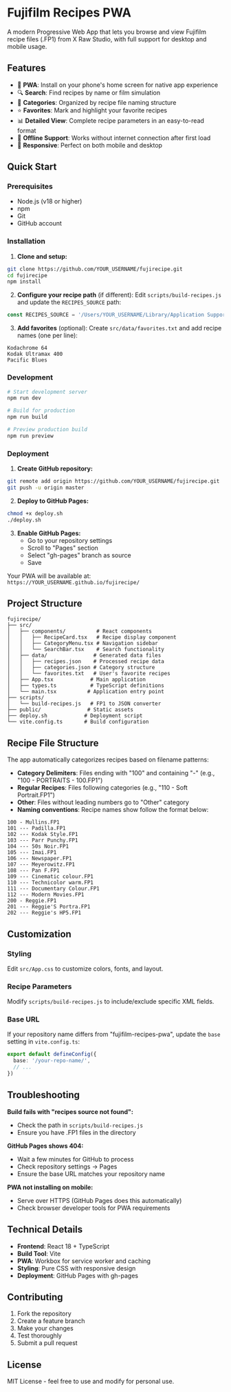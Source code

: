 # Fujifilm Recipes PWA

A modern Progressive Web App that lets you browse and view Fujifilm recipe files (.FP1) from X Raw Studio, with full support for desktop and mobile usage.

## Features

- 📱 **PWA**: Install on your phone's home screen for native app experience
- 🔍 **Search**: Find recipes by name or film simulation
- 📂 **Categories**: Organized by recipe file naming structure
- ⭐ **Favorites**: Mark and highlight your favorite recipes
- 📊 **Detailed View**: Complete recipe parameters in an easy-to-read format
- 🌙 **Offline Support**: Works without internet connection after first load
- 📱 **Responsive**: Perfect on both mobile and desktop

## Quick Start

### Prerequisites

- Node.js (v18 or higher)
- npm
- Git
- GitHub account

### Installation

1. **Clone and setup:**
```bash
git clone https://github.com/YOUR_USERNAME/fujirecipe.git
cd fujirecipe
npm install
```

2. **Configure your recipe path** (if different):
Edit `scripts/build-recipes.js` and update the `RECIPES_SOURCE` path:
```javascript
const RECIPES_SOURCE = '/Users/YOUR_USERNAME/Library/Application Support/com.fujifilm.denji/X RAW STUDIO/X100V/X100V_0100';
```

3. **Add favorites** (optional):
Create `src/data/favorites.txt` and add recipe names (one per line):
```
Kodachrome 64
Kodak Ultramax 400
Pacific Blues
```

### Development

```bash
# Start development server
npm run dev

# Build for production
npm run build

# Preview production build
npm run preview
```

### Deployment

1. **Create GitHub repository:**
```bash
git remote add origin https://github.com/YOUR_USERNAME/fujirecipe.git
git push -u origin master
```

2. **Deploy to GitHub Pages:**
```bash
chmod +x deploy.sh
./deploy.sh
```

3. **Enable GitHub Pages:**
   - Go to your repository settings
   - Scroll to "Pages" section
   - Select "gh-pages" branch as source
   - Save

Your PWA will be available at: `https://YOUR_USERNAME.github.io/fujirecipe/`

## Project Structure

```
fujirecipe/
├── src/
│   ├── components/          # React components
│   │   ├── RecipeCard.tsx   # Recipe display component
│   │   ├── CategoryMenu.tsx # Navigation sidebar
│   │   └── SearchBar.tsx    # Search functionality
│   ├── data/               # Generated data files
│   │   ├── recipes.json    # Processed recipe data
│   │   ├── categories.json # Category structure
│   │   └── favorites.txt   # User's favorite recipes
│   ├── App.tsx            # Main application
│   ├── types.ts           # TypeScript definitions
│   └── main.tsx          # Application entry point
├── scripts/
│   └── build-recipes.js   # FP1 to JSON converter
├── public/               # Static assets
├── deploy.sh            # Deployment script
└── vite.config.ts       # Build configuration
```

## Recipe File Structure

The app automatically categorizes recipes based on filename patterns:

- **Category Delimiters**: Files ending with "100" and containing "-" (e.g., "100 - PORTRAITS - 100.FP1")
- **Regular Recipes**: Files following categories (e.g., "110 - Soft Portrait.FP1")
- **Other**: Files without leading numbers go to "Other" category
- **Naming conventions**: Recipe names show follow the format below:

``` 
100 - Mullins.FP1
101 --- Padilla.FP1
102 --- Kodak Style.FP1
103 --- Parr Punchy.FP1
104 --- 50s Noir.FP1
105 --- Imai.FP1
106 --- Newspaper.FP1
107 --- Meyerowitz.FP1
108 --- Pan F.FP1
109 --- Cinematic colour.FP1
110 --- Technicolor warm.FP1
111 --- Documentary Colour.FP1
112 --- Modern Movies.FP1
200 - Reggie.FP1
201 --- Reggie'S Portra.FP1
202 --- Reggie's HP5.FP1
```

## Customization

### Styling
Edit `src/App.css` to customize colors, fonts, and layout.

### Recipe Parameters
Modify `scripts/build-recipes.js` to include/exclude specific XML fields.

### Base URL
If your repository name differs from "fujifilm-recipes-pwa", update the `base` setting in `vite.config.ts`:
```typescript
export default defineConfig({
  base: '/your-repo-name/',
  // ...
})
```

## Troubleshooting

**Build fails with "recipes source not found":**
- Check the path in `scripts/build-recipes.js`
- Ensure you have .FP1 files in the directory

**GitHub Pages shows 404:**
- Wait a few minutes for GitHub to process
- Check repository settings → Pages
- Ensure the base URL matches your repository name

**PWA not installing on mobile:**
- Serve over HTTPS (GitHub Pages does this automatically)
- Check browser developer tools for PWA requirements

## Technical Details

- **Frontend**: React 18 + TypeScript
- **Build Tool**: Vite
- **PWA**: Workbox for service worker and caching
- **Styling**: Pure CSS with responsive design
- **Deployment**: GitHub Pages with gh-pages

## Contributing

1. Fork the repository
2. Create a feature branch
3. Make your changes
4. Test thoroughly
5. Submit a pull request

## License

MIT License - feel free to use and modify for personal use.
